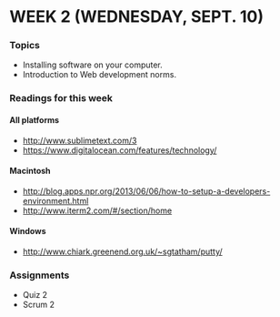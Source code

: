 # WEEK 2 (WEDNESDAY, SEPT. 10)

### Topics
* Installing software on your computer.
* Introduction to Web development norms.

### Readings for this week
#### All platforms
* http://www.sublimetext.com/3
* https://www.digitalocean.com/features/technology/

#### Macintosh
* http://blog.apps.npr.org/2013/06/06/how-to-setup-a-developers-environment.html
* http://www.iterm2.com/#/section/home

#### Windows
* http://www.chiark.greenend.org.uk/~sgtatham/putty/

### Assignments
* Quiz 2
* Scrum 2